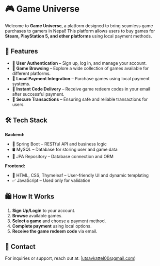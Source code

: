 # 🎮 Game Universe

Welcome to **Game Universe**, a platform designed to bring seamless game purchases to gamers in Nepal! This platform allows users to buy games for **Steam, PlayStation 5, and other platforms** using local payment methods. 

## 🚀 Features
- 🔹 **User Authentication** – Sign up, log in, and manage your account.
- 🔹 **Game Browsing** – Explore a wide collection of games available for different platforms.
- 🔹 **Local Payment Integration** – Purchase games using local payment systems.
- 🔹 **Instant Code Delivery** – Receive game redeem codes in your email after successful payment.
- 🔹 **Secure Transactions** – Ensuring safe and reliable transactions for users.

## 🛠️ Tech Stack
**Backend:**
- 🌿 Spring Boot – RESTful API and business logic
- 🛢️ MySQL – Database for storing user and game data
- 🔗 JPA Repository – Database connection and ORM

**Frontend:**
- 🎨 HTML, CSS, Thymeleaf – User-friendly UI and dynamic templating
- ✅ JavaScript – Used only for validation

## 🛍️ How It Works
1. **Sign Up/Login** to your account.
2. **Browse** available games.
3. **Select a game** and choose a payment method.
4. **Complete payment** using local options.
5. **Receive the game redeem code** via email.

## 📧 Contact
For inquiries or support, reach out at: [utsavkattel00@gmail.com)
